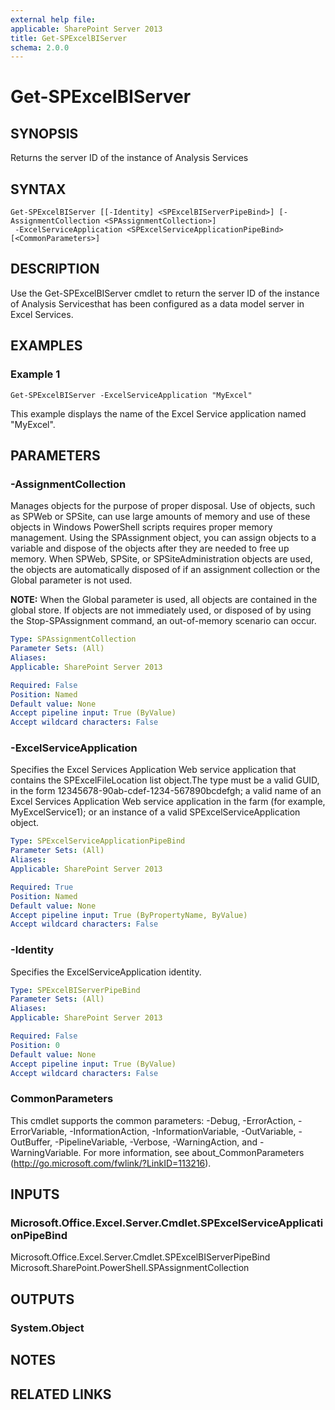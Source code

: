 ```yaml
---
external help file: 
applicable: SharePoint Server 2013
title: Get-SPExcelBIServer
schema: 2.0.0
---
```


# Get-SPExcelBIServer

## SYNOPSIS

Returns the server ID of the instance of Analysis Services



## SYNTAX

```
Get-SPExcelBIServer [[-Identity] <SPExcelBIServerPipeBind>] [-AssignmentCollection <SPAssignmentCollection>]
 -ExcelServiceApplication <SPExcelServiceApplicationPipeBind> [<CommonParameters>]
```

## DESCRIPTION
Use the Get-SPExcelBIServer cmdlet to return the server ID of the instance of Analysis Servicesthat has been configured as a data model server in Excel Services.

## EXAMPLES

### Example 1 
```
Get-SPExcelBIServer -ExcelServiceApplication "MyExcel"
```

This example displays the name of the Excel Service application named "MyExcel".

## PARAMETERS

### -AssignmentCollection
Manages objects for the purpose of proper disposal. Use of objects, such as SPWeb or SPSite, can use large amounts of memory and use of these objects in Windows PowerShell scripts requires proper memory management. Using the SPAssignment object, you can assign objects to a variable and dispose of the objects after they are needed to free up memory. When SPWeb, SPSite, or SPSiteAdministration objects are used, the objects are automatically disposed of if an assignment collection or the Global parameter is not used.

**NOTE:** When the Global parameter is used, all objects are contained in the global store. If objects are not immediately used, or disposed of by using the Stop-SPAssignment command, an out-of-memory scenario can occur.

```yaml
Type: SPAssignmentCollection
Parameter Sets: (All)
Aliases: 
Applicable: SharePoint Server 2013

Required: False
Position: Named
Default value: None
Accept pipeline input: True (ByValue)
Accept wildcard characters: False
```

### -ExcelServiceApplication
Specifies the Excel Services Application Web service application that contains the SPExcelFileLocation list object.The type must be a valid GUID, in the form 12345678-90ab-cdef-1234-567890bcdefgh; a valid name of an Excel Services Application Web service application in the farm (for example, MyExcelService1); or an instance of a valid SPExcelServiceApplication object.


```yaml
Type: SPExcelServiceApplicationPipeBind
Parameter Sets: (All)
Aliases: 
Applicable: SharePoint Server 2013

Required: True
Position: Named
Default value: None
Accept pipeline input: True (ByPropertyName, ByValue)
Accept wildcard characters: False
```

### -Identity
Specifies the ExcelServiceApplication identity.

```yaml
Type: SPExcelBIServerPipeBind
Parameter Sets: (All)
Aliases: 
Applicable: SharePoint Server 2013

Required: False
Position: 0
Default value: None
Accept pipeline input: True (ByValue)
Accept wildcard characters: False
```

### CommonParameters
This cmdlet supports the common parameters: -Debug, -ErrorAction, -ErrorVariable, -InformationAction, -InformationVariable, -OutVariable, -OutBuffer, -PipelineVariable, -Verbose, -WarningAction, and -WarningVariable. For more information, see about_CommonParameters (http://go.microsoft.com/fwlink/?LinkID=113216).

## INPUTS

### Microsoft.Office.Excel.Server.Cmdlet.SPExcelServiceApplicationPipeBind
Microsoft.Office.Excel.Server.Cmdlet.SPExcelBIServerPipeBind
Microsoft.SharePoint.PowerShell.SPAssignmentCollection

## OUTPUTS

### System.Object

## NOTES

## RELATED LINKS

